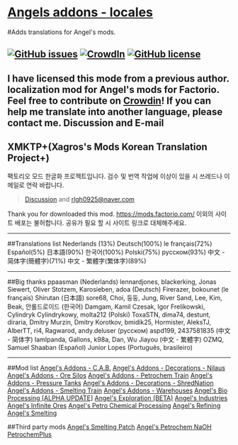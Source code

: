 [Angels addons - locales](https://crowdin.com/project/angelsaddons-newlocales)
=====
#Adds translations for Angel's mods.

[![GitHub issues](https://img.shields.io/github/issues/GimoXagros/Angelsaddons-locale.svg)](https://github.com/GimoXagros/Angelsaddons-locale/issues) [![CrowdIn](https://img.shields.io/badge/localized-Progressing-green.svg)](https://crowdin.com/project/angelsaddons-newlocales) [![GitHub license](https://img.shields.io/github/license/GimoXagros/Angelsaddons-locale.svg)](https://github.com/GimoXagros/Angelsaddons-locale/blob/master/LICENSE)
-----
I have licensed this mode from a previous author.
localization mod for Angel's mods for Factorio. Feel free to contribute on [Crowdin](https://crowdin.com/project/angelsaddons-newlocales)!
If you can help me translate into another language, please contact me. Discussion and E-mail
-----
## XMKTP+(Xagros's Mods Korean Translation Project+)
팩토리오 모드 한글화 프로젝트입니다. 검수 및 번역 작업에 이상이 있을 시 쓰레드나 이메일로 연락 바랍니다.
>[Discussion](https://mods.factorio.com/mod/angelsaddons-newlocales/discussion) and rlgh0925@naver.com

Thank you for downloaded this mod. 
https://mods.factorio.com/ 이외의 사이트 배포는 불허합니다. 공유가 필요 할 시 사이트 링크로 대체해주세요.
*****
##Translations list
Nederlands (13%)
Deutsch(100%)
le français(72%)
Español(5%)
日本語(90%)
한국어(100%)
Polski(75%)
русском(93%)
中文 - 简体字(簡體字)(71%)
中文 - 繁體字(繁体字)(89%)

-----

##Big thanks
ppaasman (Nederlands)
lennardjones, blackerking, Jonas Siewert, Oliver Stotzem, Karosieben, adoa (Deutsch)
Firerazer, bokounet (le français)
Shirutan (日本語)
sore68, Choi, 둥둥, Jung, River Sand, Lee, Kim, Beak, 안롤드로이드 (한국어)
Damgam, Kamil Czesak, Igor Frelikowski, Cylindryk Cylindrykowy, molta212 (Polski)
ToxaSTN, dima74, destunt, diraria, Dmitry Murzin, Dmitry Korotkov, bmidik25, Hormister, AleksTJ, AlberTT, ri4, Ragwarod, andy.deluser (русском)
aspd199, 2437581835 (中文 - 简体字)
IamIpanda, Gallons, k98a, Dan, Wu Jiayou (中文 - 繁體字)
OZMQ, Samuel Shaaban (Español)
Junior Lopes (Português, brasileiro)

-----

##Mod list
[Angel's Addons - C.A.B.](https://mods.factorio.com/mod/angelsaddons-cab)
[Angel's Addons - Decorations - Nilaus](https://mods.factorio.com/mod/angelsaddons-nilaus)
[Angel's Addons - Ore Silos](https://mods.factorio.com/mod/angelsaddons-oresilos)
[Angel's Addons - Petrochem Train](https://mods.factorio.com/mod/angelsaddons-petrotrain)
[Angel's Addons - Pressure Tanks](https://mods.factorio.com/mod/angelsaddons-pressuretanks)
[Angel's Addons - Decorations - ShredNation](https://mods.factorio.com/mod/angelsaddons-shred)
[Angel's Addons - Smelting Train](https://mods.factorio.com/mod/angelsaddons-smeltingtrain)
[Angel's Addons - Warehouses](https://mods.factorio.com/mod/angelsaddons-warehouses)
[Angel's Bio Processing [ALPHA UPDATE]](https://mods.factorio.com/mod/angelsbioprocessing)
[Angel's Exploration (BETA)](https://mods.factorio.com/mod/angelsexploration)
[Angel's Industries](https://mods.factorio.com/mod/angelsindustries)
[Angel's Infinite Ores](https://mods.factorio.com/mod/angelsinfiniteores)
[Angel's Petro Chemical Processing](https://mods.factorio.com/mod/angelspetrochem)
[Angel's Refining](https://mods.factorio.com/mod/angelsrefining)
[Angel's Smelting](https://mods.factorio.com/mod/angelssmelting)

##Third party mods
[Angel's Smelting Patch](https://mods.factorio.com/mod/only-smelting)
[Angel's Petrochem NaOH](https://mods.factorio.com/mod/angelspetrochemNaOH)
[PetrochemPlus](https://mods.factorio.com/mod/PCP)
